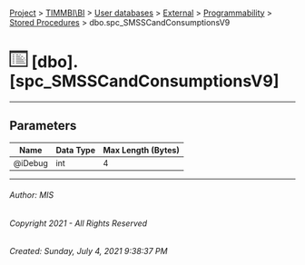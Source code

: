 #### 

[Project](../../../../../index.md) > [TIMMBI\\BI](../../../../index.md) > [User databases](../../../index.md) > [External](../../index.md) > [Programmability](../index.md) > [Stored Procedures](Stored_Procedures.md) > dbo.spc_SMSSCandConsumptionsV9

# ![Stored Procedures](../../../../../Images/StoredProcedure32.png) [dbo].[spc_SMSSCandConsumptionsV9]

---

## <a name="#parameters"></a>Parameters

| Name | Data Type | Max Length (Bytes) |
|---|---|---|
| @iDebug | int | 4 |


---

###### Author:  MIS

###### Copyright 2021 - All Rights Reserved

###### Created: Sunday, July 4, 2021 9:38:37 PM

